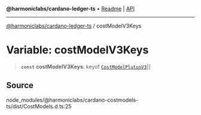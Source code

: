 **@harmoniclabs/cardano-ledger-ts** • [Readme](../Introduction.md) \| [API](../globals.md)

***

[@harmoniclabs/cardano-ledger-ts](../Introduction.md) / costModelV3Keys

# Variable: costModelV3Keys

> **`const`** **costModelV3Keys**: keyof [`CostModelPlutusV3`](../interfaces/CostModelPlutusV3.md)[]

## Source

node\_modules/@harmoniclabs/cardano-costmodels-ts/dist/CostModels.d.ts:25
